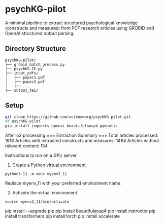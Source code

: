 # psychKG-pilot

A minimal pipeline to extract structured psychological knowledge (constructs and measures) from PDF research articles using GROBID and OpenAI structured output parsing.

## Directory Structure

```
psychKG-pilot/
├── grobid_batch_process.py
├── psychKG-IE.py
├── input_pdfs/
│   ├── paper1.pdf
│   ├── paper2.pdf
│   ├── ...
├── output_tei/
```


## Setup

```bash
git clone https://github.com/sciknoworg/psychKG-pilot.git
cd psychKG-pilot
pip install requests openai beautifulsoup4 pydantic
```

After o3 processing
=== Extraction Summary ===
Total articles processed: 1618
Articles with extracted constructs and measures: 1464
Articles without relevant content: 154

Instructions to run on a GPU server

1. Create a Python virtual environment

```
python3.11 -m venv myenv3_11
```

Replace myenv_11 with your preferred environment name.

2. Activate the virtual environment

```
source myenv3_11/bin/activate
```

pip install --upgrade pip
pip install beautifulsoup4
pip install instructor
pip install transformers
pip install torch
pip install accelerate


